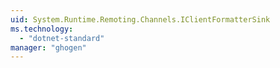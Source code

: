 ```yaml
---
uid: System.Runtime.Remoting.Channels.IClientFormatterSink
ms.technology: 
  - "dotnet-standard"
manager: "ghogen"
---
```

